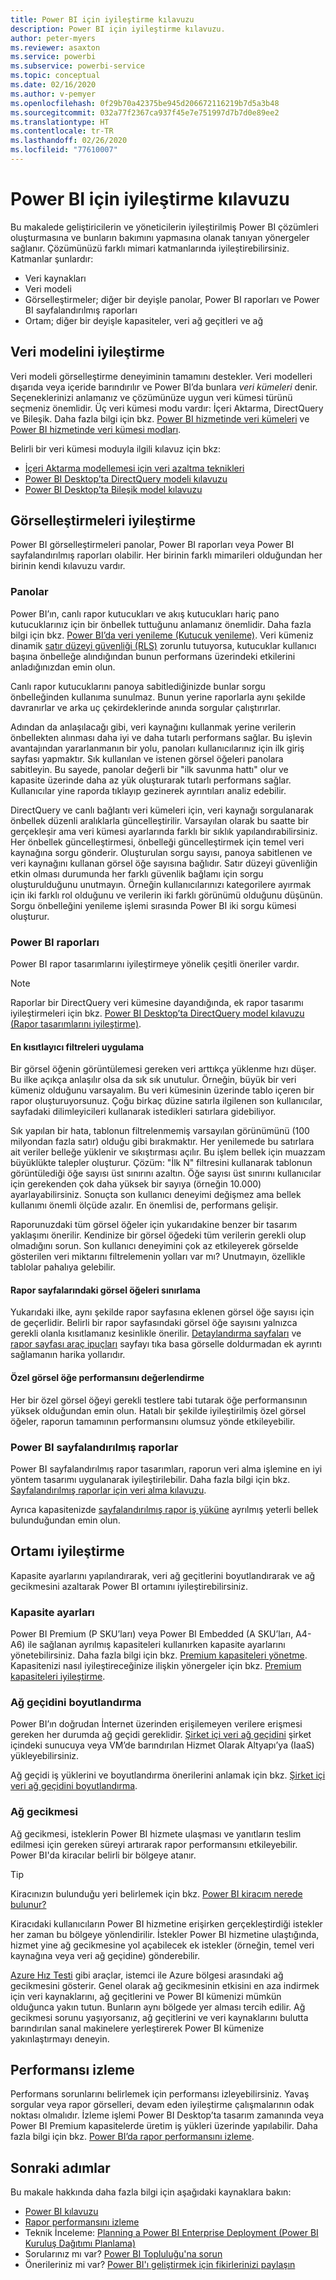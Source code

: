 ```yaml
---
title: Power BI için iyileştirme kılavuzu
description: Power BI için iyileştirme kılavuzu.
author: peter-myers
ms.reviewer: asaxton
ms.service: powerbi
ms.subservice: powerbi-service
ms.topic: conceptual
ms.date: 02/16/2020
ms.author: v-pemyer
ms.openlocfilehash: 0f29b70a42375be945d206672116219b7d5a3b48
ms.sourcegitcommit: 032a77f2367ca937f45e7e751997d7b7d0e89ee2
ms.translationtype: HT
ms.contentlocale: tr-TR
ms.lasthandoff: 02/26/2020
ms.locfileid: "77610007"
---
```

# <a name="optimization-guide-for-power-bi"></a>Power BI için iyileştirme kılavuzu

Bu makalede geliştiricilerin ve yöneticilerin iyileştirilmiş Power BI çözümleri oluşturmasına ve bunların bakımını yapmasına olanak tanıyan yönergeler sağlanır. Çözümünüzü farklı mimari katmanlarında iyileştirebilirsiniz. Katmanlar şunlardır:

- Veri kaynakları
- Veri modeli
- Görselleştirmeler; diğer bir deyişle panolar, Power BI raporları ve Power BI sayfalandırılmış raporları
- Ortam; diğer bir deyişle kapasiteler, veri ağ geçitleri ve ağ

## <a name="optimizing-the-data-model"></a>Veri modelini iyileştirme

Veri modeli görselleştirme deneyiminin tamamını destekler. Veri modelleri dışarıda veya içeride barındırılır ve Power BI’da bunlara _veri kümeleri_ denir. Seçeneklerinizi anlamanız ve çözümünüze uygun veri kümesi türünü seçmeniz önemlidir. Üç veri kümesi modu vardır: İçeri Aktarma, DirectQuery ve Bileşik. Daha fazla bilgi için bkz. [Power BI hizmetinde veri kümeleri](../service-datasets-understand.md) ve [Power BI hizmetinde veri kümesi modları](../service-dataset-modes-understand.md).

Belirli bir veri kümesi moduyla ilgili kılavuz için bkz:

- [İçeri Aktarma modellemesi için veri azaltma teknikleri](import-modeling-data-reduction.md)
- [Power BI Desktop’ta DirectQuery modeli kılavuzu](directquery-model-guidance.md)
- [Power BI Desktop’ta Bileşik model kılavuzu](composite-model-guidance.md)

## <a name="optimizing-visualizations"></a>Görselleştirmeleri iyileştirme

Power BI görselleştirmeleri panolar, Power BI raporları veya Power BI sayfalandırılmış raporları olabilir. Her birinin farklı mimarileri olduğundan her birinin kendi kılavuzu vardır. 

### <a name="dashboards"></a>Panolar

Power BI’ın, canlı rapor kutucukları ve akış kutucukları hariç pano kutucuklarınız için bir önbellek tuttuğunu anlamanız önemlidir. Daha fazla bilgi için bkz. [Power BI’da veri yenileme (Kutucuk yenileme)](../refresh-data.md#tile-refresh). Veri kümeniz dinamik [satır düzeyi güvenliği (RLS)](../service-admin-rls.md) zorunlu tutuyorsa, kutucuklar kullanıcı başına önbelleğe alındığından bunun performans üzerindeki etkilerini anladığınızdan emin olun.

Canlı rapor kutucuklarını panoya sabitlediğinizde bunlar sorgu önbelleğinden kullanıma sunulmaz. Bunun yerine raporlarla aynı şekilde davranırlar ve arka uç çekirdeklerinde anında sorgular çalıştırırlar.

Adından da anlaşılacağı gibi, veri kaynağını kullanmak yerine verilerin önbellekten alınması daha iyi ve daha tutarlı performans sağlar. Bu işlevin avantajından yararlanmanın bir yolu, panoları kullanıcılarınız için ilk giriş sayfası yapmaktır. Sık kullanılan ve istenen görsel öğeleri panolara sabitleyin. Bu sayede, panolar değerli bir "ilk savunma hattı" olur ve kapasite üzerinde daha az yük oluşturarak tutarlı performans sağlar. Kullanıcılar yine raporda tıklayıp gezinerek ayrıntıları analiz edebilir.

DirectQuery ve canlı bağlantı veri kümeleri için, veri kaynağı sorgulanarak önbellek düzenli aralıklarla güncelleştirilir. Varsayılan olarak bu saatte bir gerçekleşir ama veri kümesi ayarlarında farklı bir sıklık yapılandırabilirsiniz. Her önbellek güncelleştirmesi, önbelleği güncelleştirmek için temel veri kaynağına sorgu gönderir. Oluşturulan sorgu sayısı, panoya sabitlenen ve veri kaynağını kullanan görsel öğe sayısına bağlıdır. Satır düzeyi güvenliğin etkin olması durumunda her farklı güvenlik bağlamı için sorgu oluşturulduğunu unutmayın. Örneğin kullanıcılarınızı kategorilere ayırmak için iki farklı rol olduğunu ve verilerin iki farklı görünümü olduğunu düşünün. Sorgu önbelleğini yenileme işlemi sırasında Power BI iki sorgu kümesi oluşturur.

### <a name="power-bi-reports"></a>Power BI raporları

Power BI rapor tasarımlarını iyileştirmeye yönelik çeşitli öneriler vardır.

> [!NOTE]
> Raporlar bir DirectQuery veri kümesine dayandığında, ek rapor tasarımı iyileştirmeleri için bkz. [Power BI Desktop’ta DirectQuery model kılavuzu (Rapor tasarımlarını iyileştirme)](directquery-model-guidance.md#optimize-report-designs).

#### <a name="apply-the-most-restrictive-filters"></a>En kısıtlayıcı filtreleri uygulama

Bir görsel öğenin görüntülemesi gereken veri arttıkça yüklenme hızı düşer. Bu ilke açıkça anlaşılır olsa da sık sık unutulur. Örneğin, büyük bir veri kümeniz olduğunu varsayalım. Bu veri kümesinin üzerinde tablo içeren bir rapor oluşturuyorsunuz. Çoğu birkaç düzine satırla ilgilenen son kullanıcılar, sayfadaki dilimleyicileri kullanarak istedikleri satırlara gidebiliyor.

Sık yapılan bir hata, tablonun filtrelenmemiş varsayılan görünümünü (100 milyondan fazla satır) olduğu gibi bırakmaktır. Her yenilemede bu satırlara ait veriler belleğe yüklenir ve sıkıştırması açılır. Bu işlem bellek için muazzam büyüklükte talepler oluşturur. Çözüm: "İlk N" filtresini kullanarak tablonun görüntülediği öğe sayısı üst sınırını azaltın. Öğe sayısı üst sınırını kullanıcılar için gerekenden çok daha yüksek bir sayıya (örneğin 10.000) ayarlayabilirsiniz. Sonuçta son kullanıcı deneyimi değişmez ama bellek kullanımı önemli ölçüde azalır. En önemlisi de, performans gelişir.

Raporunuzdaki tüm görsel öğeler için yukarıdakine benzer bir tasarım yaklaşımı önerilir. Kendinize bir görsel öğedeki tüm verilerin gerekli olup olmadığını sorun. Son kullanıcı deneyimini çok az etkileyerek görselde gösterilen veri miktarını filtrelemenin yolları var mı? Unutmayın, özellikle tablolar pahalıya gelebilir.

#### <a name="limit-visuals-on-report-pages"></a>Rapor sayfalarındaki görsel öğeleri sınırlama

Yukarıdaki ilke, aynı şekilde rapor sayfasına eklenen görsel öğe sayısı için de geçerlidir. Belirli bir rapor sayfasındaki görsel öğe sayısını yalnızca gerekli olanla kısıtlamanız kesinlikle önerilir. [Detaylandırma sayfaları](report-drillthrough.md) ve [rapor sayfası araç ipuçları](report-page-tooltips.md) sayfayı tıka basa görselle doldurmadan ek ayrıntı sağlamanın harika yollarıdır.

#### <a name="evaluate-custom-visual-performance"></a>Özel görsel öğe performansını değerlendirme

Her bir özel görsel öğeyi gerekli testlere tabi tutarak öğe performansının yüksek olduğundan emin olun. Hatalı bir şekilde iyileştirilmiş özel görsel öğeler, raporun tamamının performansını olumsuz yönde etkileyebilir.

### <a name="power-bi-paginated-reports"></a>Power BI sayfalandırılmış raporlar

Power BI sayfalandırılmış rapor tasarımları, raporun veri alma işlemine en iyi yöntem tasarımı uygulanarak iyileştirilebilir. Daha fazla bilgi için bkz. [Sayfalandırılmış raporlar için veri alma kılavuzu](report-paginated-data-retrieval.md).

Ayrıca kapasitenizde [sayfalandırılmış rapor iş yüküne](../service-admin-premium-workloads.md#paginated-reports) ayrılmış yeterli bellek bulunduğundan emin olun.

## <a name="optimizing-the-environment"></a>Ortamı iyileştirme

Kapasite ayarlarını yapılandırarak, veri ağ geçitlerini boyutlandırarak ve ağ gecikmesini azaltarak Power BI ortamını iyileştirebilirsiniz.

### <a name="capacity-settings"></a>Kapasite ayarları

Power BI Premium (P SKU’ları) veya Power BI Embedded (A SKU’ları, A4-A6) ile sağlanan ayrılmış kapasiteleri kullanırken kapasite ayarlarını yönetebilirsiniz. Daha fazla bilgi için bkz. [Premium kapasiteleri yönetme](../service-premium-capacity-manage.md). Kapasitenizi nasıl iyileştireceğinize ilişkin yönergeler için bkz. [Premium kapasiteleri iyileştirme](../service-premium-capacity-optimize.md).

### <a name="gateway-sizing"></a>Ağ geçidini boyutlandırma

Power BI’ın doğrudan İnternet üzerinden erişilemeyen verilere erişmesi gereken her durumda ağ geçidi gereklidir. [Şirket içi veri ağ geçidini](../service-gateway-onprem.md) şirket içindeki sunucuya veya VM’de barındırılan Hizmet Olarak Altyapı’ya (IaaS) yükleyebilirsiniz.

Ağ geçidi iş yüklerini ve boyutlandırma önerilerini anlamak için bkz. [Şirket içi veri ağ geçidini boyutlandırma](gateway-onprem-sizing.md).

### <a name="network-latency"></a>Ağ gecikmesi

Ağ gecikmesi, isteklerin Power BI hizmete ulaşması ve yanıtların teslim edilmesi için gereken süreyi artırarak rapor performansını etkileyebilir. Power BI'da kiracılar belirli bir bölgeye atanır.

> [!TIP]
> Kiracınızın bulunduğu yeri belirlemek için bkz. [Power BI kiracım nerede bulunur?](../service-admin-where-is-my-tenant-located.md)

Kiracıdaki kullanıcıların Power BI hizmetine erişirken gerçekleştirdiği istekler her zaman bu bölgeye yönlendirilir. İstekler Power BI hizmetine ulaştığında, hizmet yine ağ gecikmesine yol açabilecek ek istekler (örneğin, temel veri kaynağına veya veri ağ geçidine) gönderebilir.

[Azure Hız Testi](https://azurespeedtest.azurewebsites.net/) gibi araçlar, istemci ile Azure bölgesi arasındaki ağ gecikmesini gösterir. Genel olarak ağ gecikmesinin etkisini en aza indirmek için veri kaynaklarını, ağ geçitlerini ve Power BI kümenizi mümkün olduğunca yakın tutun. Bunların aynı bölgede yer alması tercih edilir. Ağ gecikmesi sorunu yaşıyorsanız, ağ geçitlerini ve veri kaynaklarını bulutta barındırılan sanal makinelere yerleştirerek Power BI kümenize yakınlaştırmayı deneyin.

## <a name="monitoring-performance"></a>Performansı izleme

Performans sorunlarını belirlemek için performansı izleyebilirsiniz. Yavaş sorgular veya rapor görselleri, devam eden iyileştirme çalışmalarının odak noktası olmalıdır. İzleme işlemi Power BI Desktop’ta tasarım zamanında veya Power BI Premium kapasitelerde üretim iş yükleri üzerinde yapılabilir. Daha fazla bilgi için bkz. [Power BI’da rapor performansını izleme](monitor-report-performance.md).

## <a name="next-steps"></a>Sonraki adımlar

Bu makale hakkında daha fazla bilgi için aşağıdaki kaynaklara bakın:

- [Power BI kılavuzu](index.yml)
- [Rapor performansını izleme](monitor-report-performance.md)
- Teknik İnceleme: [Planning a Power BI Enterprise Deployment (Power BI Kuruluş Dağıtımı Planlama)](https://go.microsoft.com/fwlink/?linkid=2057861)
- Sorularınız mı var? [Power BI Topluluğu'na sorun](https://community.powerbi.com/)
- Önerileriniz mi var? [Power BI'ı geliştirmek için fikirlerinizi paylaşın](https://ideas.powerbi.com/)
